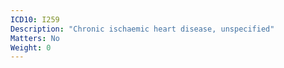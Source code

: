 ```yaml
---
ICD10: I259
Description: "Chronic ischaemic heart disease, unspecified"
Matters: No
Weight: 0
---
```

